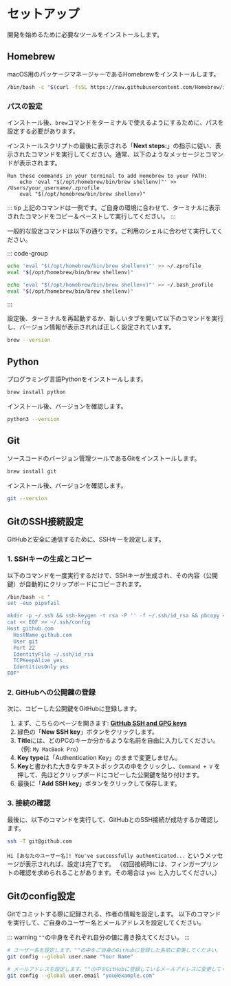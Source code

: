 # セットアップ

開発を始めるために必要なツールをインストールします。

## Homebrew

macOS用のパッケージマネージャーであるHomebrewをインストールします。

```bash
/bin/bash -c "$(curl -fsSL https://raw.githubusercontent.com/Homebrew/install/HEAD/install.sh)"
```

### パスの設定

インストール後、`brew`コマンドをターミナルで使えるようにするために、パスを設定する必要があります。

インストールスクリプトの最後に表示される「**Next steps:**」の指示に従い、表示されたコマンドを実行してください。通常、以下のようなメッセージとコマンドが表示されます。

```text
Run these commands in your terminal to add Homebrew to your PATH:
    echo 'eval "$(/opt/homebrew/bin/brew shellenv)"' >> /Users/your_username/.zprofile
    eval "$(/opt/homebrew/bin/brew shellenv)"
```

::: tip
上記のコマンドは一例です。ご自身の環境に合わせて、ターミナルに表示されたコマンドをコピー＆ペーストして実行してください。
:::

一般的な設定コマンドは以下の通りです。ご利用のシェルに合わせて実行してください。

::: code-group

```bash [~/.zprofile (zsh)]
echo 'eval "$(/opt/homebrew/bin/brew shellenv)"' >> ~/.zprofile
eval "$(/opt/homebrew/bin/brew shellenv)"
```

```bash [~/.bash_profile (bash)]
echo 'eval "$(/opt/homebrew/bin/brew shellenv)"' >> ~/.bash_profile
eval "$(/opt/homebrew/bin/brew shellenv)"
```

:::

設定後、ターミナルを再起動するか、新しいタブを開いて以下のコマンドを実行し、バージョン情報が表示されれば正しく設定されています。

```bash
brew --version
```

## Python

プログラミング言語Pythonをインストールします。

```bash
brew install python
```

インストール後、バージョンを確認します。

```bash
python3 --version
```

## Git

ソースコードのバージョン管理ツールであるGitをインストールします。

```bash
brew install git
```

インストール後、バージョンを確認します。

```bash
git --version
```

## GitのSSH接続設定

GitHubと安全に通信するために、SSHキーを設定します。

### 1. SSHキーの生成とコピー

以下のコマンドを一度実行するだけで、SSHキーが生成され、その内容（公開鍵）が自動的にクリップボードにコピーされます。

```bash
/bin/bash -c "
set -euo pipefail

mkdir -p ~/.ssh && ssh-keygen -t rsa -P '' -f ~/.ssh/id_rsa && pbcopy < ~/.ssh/id_rsa.pub
cat << EOF >> ~/.ssh/config
Host github.com
  HostName github.com
  User git
  Port 22
  IdentityFile ~/.ssh/id_rsa
  TCPKeepAlive yes
  IdentitiesOnly yes
EOF"
```

### 2. GitHubへの公開鍵の登録

次に、コピーした公開鍵をGitHubに登録します。

1. まず、こちらのページを開きます: [**GitHub SSH and GPG keys**](https://github.com/settings/keys)
2. 緑色の「**New SSH key**」ボタンをクリックします。
3. **Title**には、どのPCのキーか分かるような名前を自由に入力してください。（例: `My MacBook Pro`）
4. **Key type**は「Authentication Key」のままで変更しません。
5. **Key**と書かれた大きなテキストボックスの中をクリックし、`Command + V` を押して、先ほどクリップボードにコピーした公開鍵を貼り付けます。
6. 最後に「**Add SSH key**」ボタンをクリックして保存します。

### 3. 接続の確認

最後に、以下のコマンドを実行して、GitHubとのSSH接続が成功するか確認します。

```bash
ssh -T git@github.com
```

`Hi [あなたのユーザー名]! You've successfully authenticated...` というメッセージが表示されれば、設定は完了です。
（初回接続時には、フィンガープリントの確認を求められることがあります。その場合は `yes` と入力してください。）

## Gitのconfig設定

Gitでコミットする際に記録される、作者の情報を設定します。
以下のコマンドを実行して、ご自身のユーザー名とメールアドレスを設定してください。

::: warning
`""`の中身をそれぞれ自分の値に書き換えてください。
:::

```bash
# ユーザー名を設定します。""の中をご自身のGithubに登録した名前に変更してください。
git config --global user.name "Your Name"

# メールアドレスを設定します。""の中をGitHubに登録しているメールアドレスに変更してください。
git config --global user.email "you@example.com"
```
